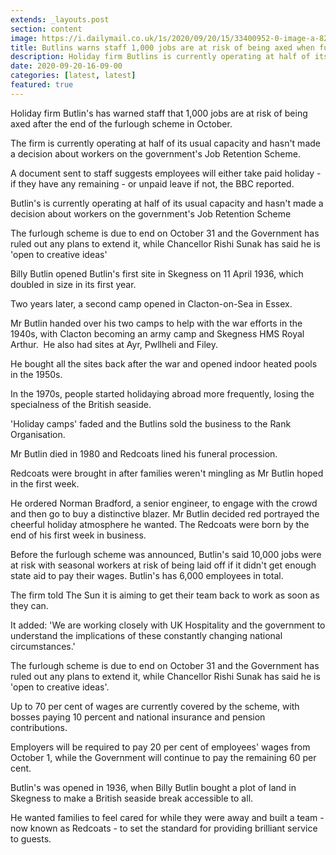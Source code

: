```yaml
---
extends: _layouts.post
section: content
image: https://i.dailymail.co.uk/1s/2020/09/20/15/33400952-0-image-a-82_1600612295068.jpg 
title: Butlins warns staff 1,000 jobs are at risk of being axed when furlough scheme ends in October 
description: Holiday firm Butlins is currently operating at half of its usual capacity and hasnt made a decision about workers on the governments Job Retention Scheme. 
date: 2020-09-20-16-09-00 
categories: [latest, latest] 
featured: true 
--- 
```

Holiday firm Butlin's has warned staff that 1,000 jobs are at risk of being axed after the end of the furlough scheme in October. 

The firm is currently operating at half of its usual capacity and hasn't made a decision about workers on the government's Job Retention Scheme. 

A document sent to staff suggests employees will either take paid holiday - if they have any remaining - or unpaid leave if not, the BBC reported. 

Butlin's is currently operating at half of its usual capacity and hasn't made a decision about workers on the government's Job Retention Scheme

The furlough scheme is due to end on October 31 and the Government has ruled out any plans to extend it, while Chancellor Rishi Sunak has said he is 'open to creative ideas'

Billy Butlin opened Butlin's first site in Skegness on 11 April 1936, which doubled in size in its first year. 

Two years later, a second camp opened in Clacton-on-Sea in Essex. 

Mr Butlin handed over his two camps to help with the war efforts in the 1940s, with Clacton becoming an army camp and Skegness HMS Royal Arthur.  He also had sites at Ayr, Pwllheli and Filey. 

He bought all the sites back after the war and opened indoor heated pools in the 1950s. 

In the 1970s, people started holidaying abroad more frequently, losing the specialness of the British seaside. 

'Holiday camps' faded and the Butlins sold the business to the Rank Organisation. 

Mr Butlin died in 1980 and Redcoats lined his funeral procession. 

Redcoats were brought in after families weren't mingling as Mr Butlin hoped in the first week. 

He ordered Norman Bradford, a senior engineer, to engage with the crowd and then go to buy a distinctive blazer. Mr Butlin decided red portrayed the cheerful holiday atmosphere he wanted. The Redcoats were born by the end of his first week in business.  

Before the furlough scheme was announced, Butlin's said 10,000 jobs were at risk with seasonal workers at risk of being laid off if it didn't get enough state aid to pay their wages. Butlin's has 6,000 employees in total.  

The firm told The Sun it is aiming to get their team back to work as soon as they can. 

It added: 'We are working closely with UK Hospitality and the government to understand the implications of these constantly changing national circumstances.' 

The furlough scheme is due to end on October 31 and the Government has ruled out any plans to extend it, while Chancellor Rishi Sunak has said he is 'open to creative ideas'. 

Up to 70 per cent of wages are currently covered by the scheme, with bosses paying 10 percent and national insurance and pension contributions. 

Employers will be required to pay 20 per cent of employees' wages from October 1, while the Government will continue to pay the remaining 60 per cent. 

Butlin's was opened in 1936, when Billy Butlin bought a plot of land in Skegness to make a British seaside break accessible to all. 

He wanted families to feel cared for while they were away and built a team - now known as Redcoats - to set the standard for providing brilliant service to guests.  

